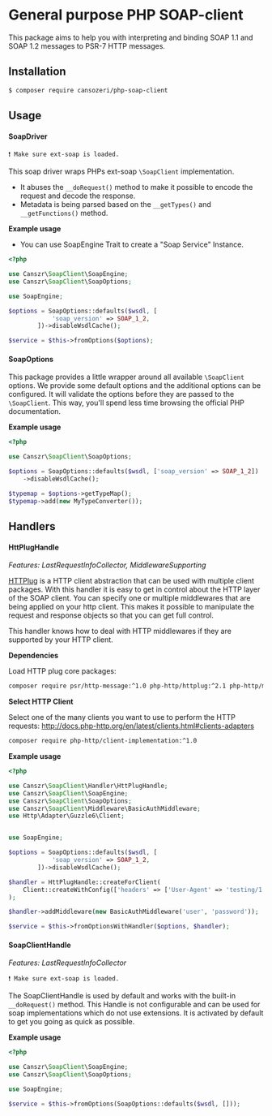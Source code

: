 # General purpose PHP SOAP-client
This package aims to help you with interpreting and binding SOAP 1.1 and SOAP 1.2 messages to PSR-7 HTTP messages.
## Installation
```sh
$ composer require cansozeri/php-soap-client
```
## Usage

#### SoapDriver
```
❗️ Make sure ext-soap is loaded.
```

This soap driver wraps PHPs ext-soap `\SoapClient` implementation.

- It abuses the `__doRequest()` method to make it possible to encode the request and decode the response.
- Metadata is being parsed based on the `__getTypes()` and `__getFunctions()` method.

**Example usage**

* You can use SoapEngine Trait to create a "Soap Service" Instance.
```php
<?php

use Canszr\SoapClient\SoapEngine;
use Canszr\SoapClient\SoapOptions;

use SoapEngine;

$options = SoapOptions::defaults($wsdl, [
            'soap_version' => SOAP_1_2,
        ])->disableWsdlCache();

$service = $this->fromOptions($options);
````

#### SoapOptions

This package provides a little wrapper around all available `\SoapClient` options.
We provide some default options and the additional options can be configured.
It will validate the options before they are passed to the `\SoapClient`.
This way, you'll spend less time browsing the official PHP documentation.

**Example usage**

```php
<?php

use Canszr\SoapClient\SoapOptions;

$options = SoapOptions::defaults($wsdl, ['soap_version' => SOAP_1_2])
    ->disableWsdlCache();

$typemap = $options->getTypeMap();
$typemap->add(new MyTypeConverter());
```

## Handlers

#### HttPlugHandle

*Features: LastRequestInfoCollector, MiddlewareSupporting*

[HTTPlug](http://httplug.io/) is a HTTP client abstraction that can be used with multiple client packages.
With this handler it is easy to get in control about the HTTP layer of the SOAP client.
You can specify one or multiple middlewares that are being applied on your http client.
This makes it possible to manipulate the request and response objects so that you can get full control.

This handler knows how to deal with HTTP middlewares if they are supported by your HTTP client.

**Dependencies**

Load HTTP plug core packages:

```sh
composer require psr/http-message:^1.0 php-http/httplug:^2.1 php-http/message-factory:^1.0 php-http/discovery:^1.7 php-http/message:^1.8 php-http/client-common:^2.1
```


**Select HTTP Client**

Select one of the many clients you want to use to perform the HTTP requests:
http://docs.php-http.org/en/latest/clients.html#clients-adapters

```sh
composer require php-http/client-implementation:^1.0
```

**Example usage**

```php
<?php

use Canszr\SoapClient\Handler\HttPlugHandle;
use Canszr\SoapClient\SoapEngine;
use Canszr\SoapClient\SoapOptions;
use Canszr\SoapClient\Middleware\BasicAuthMiddleware;
use Http\Adapter\Guzzle6\Client;


use SoapEngine;

$options = SoapOptions::defaults($wsdl, [
            'soap_version' => SOAP_1_2,
        ])->disableWsdlCache();

$handler = HttPlugHandle::createForClient(
    Client::createWithConfig(['headers' => ['User-Agent' => 'testing/1.0']])
);

$handler->addMiddleware(new BasicAuthMiddleware('user', 'password'));

$service = $this->fromOptionsWithHandler($options, $handler);
```
#### SoapClientHandle

*Features: LastRequestInfoCollector*

```
❗️ Make sure ext-soap is loaded.
```

The SoapClientHandle is used by default and works with the built-in `__doRequest()` method.
This Handle is not configurable and can be used for soap implementations which do not use extensions.
It is activated by default to get you going as quick as possible.


**Example usage**

```php
<?php

use Canszr\SoapClient\SoapEngine;
use Canszr\SoapClient\SoapOptions;

use SoapEngine;

$service = $this->fromOptions(SoapOptions::defaults($wsdl, []));
```